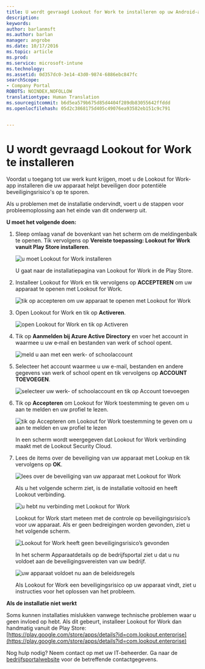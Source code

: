 ```yaml
---
title: U wordt gevraagd Lookout for Work te installeren op uw Android-apparaat | Microsoft Docs
description: 
keywords: 
author: barlanmsft
ms.author: barlan
manager: angrobe
ms.date: 10/17/2016
ms.topic: article
ms.prod: 
ms.service: microsoft-intune
ms.technology: 
ms.assetid: 0d357dc0-3e14-43d0-9874-6886ebc847fc
searchScope:
- Company Portal
ROBOTS: NOINDEX,NOFOLLOW
translationtype: Human Translation
ms.sourcegitcommit: b6d5ea579b675d85d4404f289db83055642ffddd
ms.openlocfilehash: 05d2c3868175d405c49076ea93582eb151c9c791


---
```


# <a name="you-are-prompted-to-install-lookout-for-work"></a>U wordt gevraagd Lookout for Work te installeren

Voordat u toegang tot uw werk kunt krijgen, moet u de Lookout for Work-app installeren die uw apparaat helpt beveiligen door potentiële beveiligingsrisico's op te sporen.

Als u problemen met de installatie ondervindt, voert u de stappen voor probleemoplossing aan het einde van dit onderwerp uit.


**U moet het volgende doen:**

1.  Sleep omlaag vanaf de bovenkant van het scherm om de meldingenbalk te openen. Tik vervolgens op **Vereiste toepassing: Lookout for Work vanuit Play Store installeren**.

    ![u moet Lookout for Work installeren](./media/lookout-required-app-install-android.png)

    U gaat naar de installatiepagina van Lookout for Work in de Play Store.

2.  Installeer Lookout for Work en tik vervolgens op **ACCEPTEREN** om uw apparaat te openen met Lookout for Work.

    ![tik op accepteren om uw apparaat te openen met Lookout for Work](./media/lookout-accept-store-permissions-android.png)

3. Open Lookout for Work en tik op **Activeren**.

    ![open Lookout for Work en tik op Activeren](./media/lookout-activate-button-android.png)

4. Tik op **Aanmelden bij Azure Active Directory** en voer het account in waarmee u uw e‑mail en bestanden van werk of school opent.

    ![meld u aan met een werk- of schoolaccount](./media/lookout-sign-in-azure-android.png)

5. Selecteer het account waarmee u uw e-mail, bestanden en andere gegevens van werk of school opent en tik vervolgens op **ACCOUNT TOEVOEGEN**.

    ![selecteer uw werk- of schoolaccount en tik op Account toevoegen](./media/lookout-pick-account-android.png)

6. Tik op **Accepteren** om Lookout for Work toestemming te geven om u aan te melden en uw profiel te lezen.

    ![tik op Accepteren om Lookout for Work toestemming te geven om u aan te melden en uw profiel te lezen](./media/lookout-needs-permission-to-view-profile-android.png)

    In een scherm wordt weergegeven dat Lookout for Work verbinding maakt met de Lookout Security Cloud.

7. Lees de items over de beveiliging van uw apparaat met Lookup en tik vervolgens op **OK**.

    ![lees over de beveiliging van uw apparaat met Lookout for Work](./media/lookout-how-it-protects-your-device-android.png)

    Als u het volgende scherm ziet, is de installatie voltooid en heeft Lookout verbinding.

    ![u hebt nu verbinding met Lookout for Work](./media/lookout-you-are-now-connected-android.png)

    Lookout for Work start meteen met de controle op beveiligingsrisico’s voor uw apparaat. Als er geen bedreigingen worden gevonden, ziet u het volgende scherm.

    ![Lookout for Work heeft geen beveiligingsrisico’s gevonden](./media/lookout-scan-no-threats-found-android.png)

    In het scherm Apparaatdetails op de bedrijfsportal ziet u dat u nu voldoet aan de beveiligingsvereisten van uw bedrijf.

    ![uw apparaat voldoet nu aan de beleidsregels](./media/lookout-device-now-compliant-android.png)

    Als Lookout for Work een beveiligingsrisico op uw apparaat vindt, ziet u instructies voor het oplossen van het probleem.

**Als de installatie niet werkt**

Soms kunnen installaties mislukken vanwege technische problemen waar u geen invloed op hebt. Als dit gebeurt, installeer Lookout for Work dan handmatig vanuit de Play Store: [https://play.google.com/store/apps/details?id=com.lookout.enterprise](https://play.google.com/store/apps/details?id=com.lookout.enterprise) 

Nog hulp nodig? Neem contact op met uw IT-beheerder. Ga naar de [bedrijfsportalwebsite](http://portal.manage.microsoft.com) voor de betreffende contactgegevens.



<!--HONumber=Dec16_HO2-->


